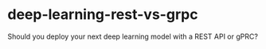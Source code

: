# deep-learning-rest-vs-grpc
Should you deploy your next deep learning model with a REST API or gPRC?
